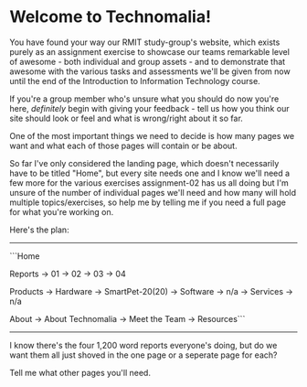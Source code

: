 # Welcome to Technomalia!

You have found your way our RMIT study-group's website, which exists purely as an assignment exercise to showcase our teams remarkable level of awesome - both individual and group assets - and to demonstrate that awesome with the various tasks and assessments we'll be given from now until the end of the Introduction to Information Technology course.

If you're a group member who's unsure what you should do now you're here, <i>definitely</i> begin with giving your feedback - tell us how you think our site should look or feel and what is wrong/right about it so far.

One of the most important things we need to decide is how many pages we want and what each of those pages will contain or be about.

So far I've only considered the landing page, which doesn't necessarily have to be titled "Home", but every site needs one and I know we'll need a few more for the various exercises assignment-02 has us all doing but I'm unsure of the number of individual pages we'll need and how many will hold multiple topics/exercises, so help me by telling me if you need a full page for what you're working on.

Here's the plan:
<hr>
```Home

Reports -> 01
        -> 02
        -> 03
        -> 04

Products -> Hardware -> SmartPet-20(20)
         -> Software -> n/a
         -> Services -> n/a

About -> About Technomalia
      -> Meet the Team
      -> Resources```
<hr>
I know there's the four 1,200 word reports everyone's doing, but do we want them all just shoved in the one page or a seperate page for each?

Tell me what other pages you'll need.
